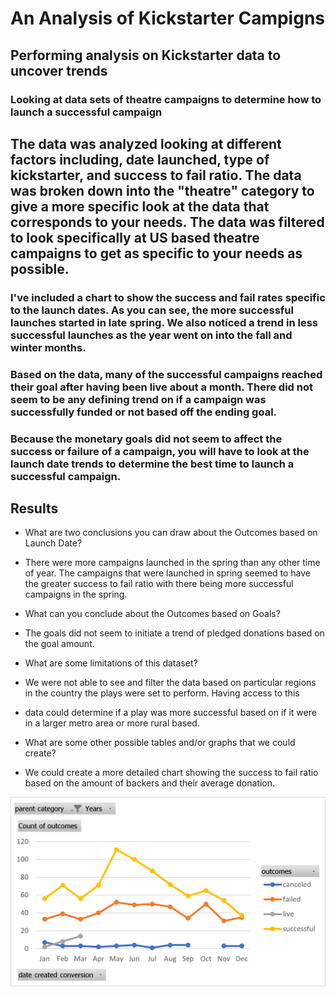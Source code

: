 # An Analysis of Kickstarter Campigns

## Performing analysis on Kickstarter data to uncover trends

### Looking at data sets of theatre campaigns to determine how to launch a successful campaign

## The data was analyzed looking at different factors including, date launched, type of kickstarter, and success to fail ratio. The data was broken down into the "theatre" category to give a more specific look at the data that corresponds to your needs. The data was filtered to look specifically at US based theatre campaigns to get as specific to your needs as possible.

### I've included a chart to show the success and fail rates specific to the launch dates. As you can see, the more successful launches started in late spring. We also noticed a trend in less successful launches as the year went on into the fall and winter months.


### Based on the data, many of the successful campaigns reached their goal after having been live about a month. There did not seem to be any defining trend on if a campaign was successfully funded or not based off the ending goal.

### Because the monetary goals did not seem to affect the success or failure of a campaign, you will have to look at the launch date trends to determine the best time to launch a successful campaign.

## Results

- What are two conclusions you can draw about the Outcomes based on Launch Date?
- There were more campaigns launched in the spring than any other time of year.
	The campaigns that were launched in spring seemed to have the greater success to fail ratio with there being
	more successful campaigns in the spring.

- What can you conclude about the Outcomes based on Goals?
- The goals did not seem to initiate a trend of pledged donations based on the goal amount. 

- What are some limitations of this dataset?
- We were not able to see and filter the data based on particular regions in the country the plays were set to perform. Having access to this
- data could determine if a play was more successful based on if it were in a larger metro area or more rural based.

- What are some other possible tables and/or graphs that we could create?
- We could create a more detailed chart showing the success to fail ratio based on the amount of backers and their average donation.
 


![Outcomes Based on Launch Date](https://github.com/amiecostello22/kickstarter-analysis/blob/main/OutcomesLaunchDate.png)
